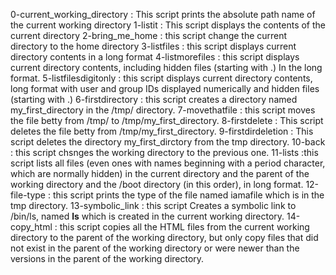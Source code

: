 0-current_working_directory : This script prints the absolute path name of the current working directory
1-listit : This script displays the contents of the current directory
2-bring_me_home : this script change the current directory to the home directory
3-listfiles : this script displays current directory contents in a long format
4-listmorefiles : this script displays current directory contents, including hidden files (starting with .) In the long format.
5-listfilesdigitonly : this script displays current directory contents, long format with user and group IDs displayed numerically and  hidden files (starting with .)
6-firstdirectory : this script creates a directory named my_first_directory in the /tmp/ directory.
7-movethatfile : this script moves the file betty from /tmp/ to /tmp/my_first_directory.
8-firstdelete : This script deletes the file betty from /tmp/my_first_directory.
9-firstdirdeletion : This script deletes the directory my_first_dirctory from the tmp directory.
10-back : this script chsnges the working directory to the previous one.
11-lists :this  script lists all files (even ones with names beginning with a period character, which are normally hidden) in the current directory and the parent of the working directory and the /boot directory (in this order), in long format.
12-file-type : this script prints the type of the file named iamafile which is in the tmp directory.
13-symbolic_link : this script Creates a symbolic link to /bin/ls, named __ls__ which is created in the current working directory.
14-copy_html : this script copies all the HTML files from the current working directory to the parent of the working directory, but only copy files that did not exist in the parent of the working directory or were newer than the versions in the parent of the working directory.
